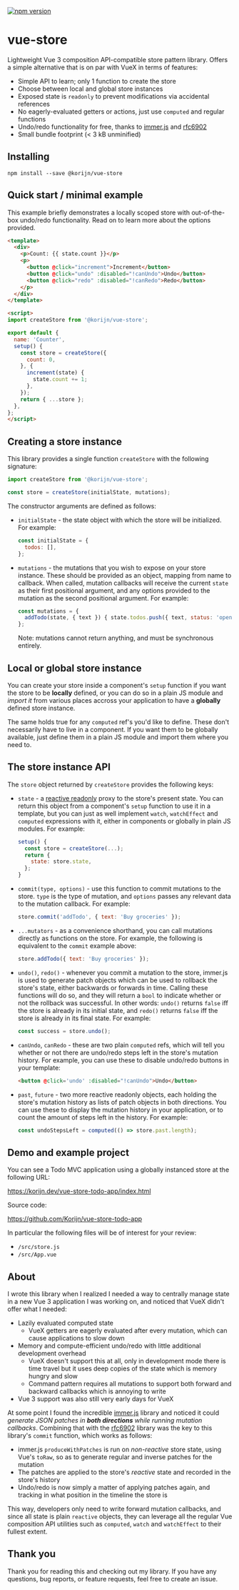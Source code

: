 [![npm version](https://raster.shields.io/npm/v/@korijn/vue-store.png)](https://www.npmjs.com/package/@korijn/vue-store)

# vue-store

Lightweight Vue 3 composition API-compatible store pattern library. Offers a simple alternative
that is on par with VueX in terms of features:

* Simple API to learn; only 1 function to create the store
* Choose between local and global store instances
* Exposed state is `readonly` to prevent modifications via accidental references
* No eagerly-evaluated getters or actions, just use `computed` and regular functions
* Undo/redo functionality for free, thanks to [immer.js](https://immerjs.github.io/immer/docs/introduction) and [rfc6902](https://github.com/chbrown/rfc6902)
* Small bundle footprint (< 3 kB unminified)

## Installing

```
npm install --save @korijn/vue-store
```

## Quick start / minimal example

This example briefly demonstrates a locally scoped store with out-of-the-box undo/redo functionality. Read on to learn more about the options provided.

```html
<template>
  <div>
    <p>Count: {{ state.count }}</p>
    <p>
      <button @click="increment">Increment</button>
      <button @click="undo" :disabled="!canUndo">Undo</button>
      <button @click="redo" :disabled="!canRedo">Redo</button>
    </p>
  </div>
</template>

<script>
import createStore from '@korijn/vue-store';

export default {
  name: 'Counter',
  setup() {
    const store = createStore({
      count: 0,
    }, {
      increment(state) {
        state.count += 1;
      },
    });
    return { ...store };
  },
};
</script>

```

## Creating a store instance

This library provides a single function `createStore` with the following signature:

```js
import createStore from '@korijn/vue-store';

const store = createStore(initialState, mutations);
```

The constructor arguments are defined as follows:

* `initialState` - the state object with which the store will be initialized. For example:
  ```js
  const initialState = {
    todos: [],
  };
  ```
* `mutations` - the mutations that you wish to expose on your store instance. These should be
  provided as an object, mapping from name to callback. When called, mutation callbacks will
  receive the current `state` as their first positional argument, and any options provided to
  the mutation as the second positional argument. For example:
  ```js
  const mutations = {
    addTodo(state, { text }) { state.todos.push({ text, status: 'open' }); },
  };
  ```
  Note: mutations cannot return anything, and must be synchronous entirely.

## Local or global store instance

You can create your store inside a component's `setup` function if you want the
store to be **locally** defined, or you can do so in a plain JS module and _import it_ from
various places accross your application to have a **globally** defined store instance.

The same holds true for any `computed` ref's you'd like to define. These don't necessarily have to
live in a component. If you want them to be globally available, just define them in a plain JS
module and import them where you need to.

## The store instance API

The `store` object returned by `createStore` provides the following keys:

* `state` - a [reactive readonly](https://v3.vuejs.org/api/basic-reactivity.html#readonly) proxy to
  the store's present state. You can return this object from a component's `setup` function to use
  it in a template, but you can just as well implement `watch`, `watchEffect` and `computed`
  expressions with it, either in components or globally in plain JS modules. For example:
  ```js
  setup() {
    const store = createStore(...);
    return {
      state: store.state,
    };
  }
  ```
* `commit(type, options)` - use this function to commit mutations to the store. `type` is the
  type of mutation, and `options` passes any relevant data to the mutation callback. For example:
  ```js
  store.commit('addTodo', { text: 'Buy groceries' });
  ```
* `...mutators` - as a convenience shorthand, you can call mutations directly as functions on the
  store. For example, the following is equivalent to the `commit` example above:
  ```js
  store.addTodo({ text: 'Buy groceries' });
  ```
* `undo()`, `redo()` - whenever you commit a mutation to the store, immer.js is used to generate
  patch objects which can be used to rollback the store's state, either backwards or forwards in
  time. Calling these functions will do so, and they will return a `bool` to indicate whether or
  not the rollback was successful. In other words: `undo()` returns `false` iff the store is
  already in its initial state, and `redo()` returns `false` iff the store is already in its final
  state. For example:
  ```js
  const success = store.undo();
  ```
* `canUndo`, `canRedo` - these are two plain `computed` refs, which will tell you whether or not
  there are undo/redo steps left in the store's mutation history. For example, you can use these
  to disable undo/redo buttons in your template:
  ```html
  <button @click='undo' :disabled="!canUndo">Undo</button>
  ```
* `past`, `future` - two more reactive readonly objects, each holding the store's mutation history
  as lists of patch objects in both directions. You can use these to display the mutation history
  in your application, or to count the amount of steps left in the history. For example:
  ```js
  const undoStepsLeft = computed(() => store.past.length);
  ```

## Demo and example project

You can see a Todo MVC application using a globally instanced store at the following URL:

https://korijn.dev/vue-store-todo-app/index.html

Source code:

https://github.com/Korijn/vue-store-todo-app

In particular the following files will be of interest for your review:

* `/src/store.js`
* `/src/App.vue`

## About

I wrote this library when I realized I needed a way to centrally manage state in a new Vue 3
application I was working on, and noticed that VueX didn't offer what I needed:

* Lazily evaluated computed state
  * VueX getters are eagerly evaluated after every mutation, which can cause applications to slow
    down
* Memory and compute-efficient undo/redo with little additional development overhead
  * VueX doesn't support this at all, only in development mode there is time travel but it uses
    deep copies of the state which is memory hungry and slow
  * Command pattern requires all mutations to support both forward and backward callbacks which is
    annoying to write
* Vue 3 support was also still very early days for VueX

At some point I found the incredible [immer.js](https://immerjs.github.io/immer/docs/introduction)
library and noticed it could _generate JSON patches in **both directions** while running mutation
callbacks_. Combining that with the [rfc6902](https://github.com/chbrown/rfc6902)
library was the key to this library's `commit` function, which works as follows:

* immer.js `produceWithPatches` is run on _non-reactive_ store state, using Vue's `toRaw`, so as to
  generate regular and inverse patches for the mutation
* The patches are applied to the store's _reactive_ state and recorded in the store's history
* Undo/redo is now simply a matter of applying patches again, and tracking in what position in the
  timeline the store is

This way, developers only need to write forward mutation callbacks, and since all state is plain
`reactive` objects, they can leverage all the regular Vue composition API utilities such as
`computed`, `watch` and `watchEffect` to their fullest extent.

## Thank you

Thank you for reading this and checking out my library. If you have any questions, bug reports, or
feature requests, feel free to create an issue.

